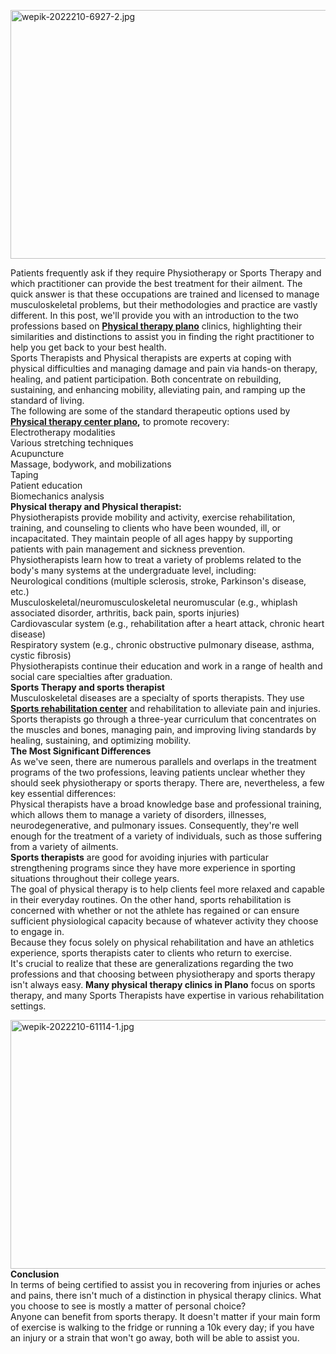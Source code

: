 <p><img alt="wepik-2022210-6927-2.jpg" src="https://mms.instructure.com/courses/14706/files/40325/preview" style="width: 700px; height: 398px;" /></p>

<p>Patients frequently ask if they require Physiotherapy or Sports Therapy and which practitioner can provide the best treatment for their ailment. The quick answer is that these occupations are trained and licensed to manage musculoskeletal problems, but their methodologies and practice are vastly different. In this post, we&#39;ll provide you with an introduction to the two professions based on <strong><a href="https://p5perform.com/services/physical-rehab/">Physical therapy plano</a></strong> clinics, highlighting their similarities and distinctions to assist you in finding the right practitioner to help you get back to your best health.<br />
Sports Therapists and Physical therapists are experts at coping with physical difficulties and managing damage and pain via hands-on therapy, healing, and patient participation. Both concentrate on rebuilding, sustaining, and enhancing mobility, alleviating pain, and ramping up the standard of living.<br />
The following are some of the standard therapeutic options used by <strong><a href="https://p5perform.com/services/physical-rehab/">Physical therapy center plano</a>,</strong> to promote recovery:<br />
Electrotherapy modalities<br />
Various stretching techniques<br />
Acupuncture<br />
Massage, bodywork, and mobilizations<br />
Taping<br />
Patient education<br />
Biomechanics analysis<br />
<strong>Physical therapy and Physical therapist:</strong><br />
Physiotherapists provide mobility and activity, exercise rehabilitation, training, and counseling to clients who have been wounded, ill, or incapacitated. They maintain people of all ages happy by supporting patients with pain management and sickness prevention.<br />
Physiotherapists learn how to treat a variety of problems related to the body&#39;s many systems at the undergraduate level, including:<br />
Neurological conditions (multiple sclerosis, stroke, Parkinson&#39;s disease, etc.)<br />
Musculoskeletal/neuromusculoskeletal neuromuscular (e.g., whiplash associated disorder, arthritis, back pain, sports injuries)<br />
Cardiovascular system (e.g., rehabilitation after a heart attack, chronic heart disease)<br />
Respiratory system (e.g., chronic obstructive pulmonary disease, asthma, cystic fibrosis)<br />
Physiotherapists continue their education and work in a range of health and social care specialties after graduation.&nbsp;<br />
<strong>Sports Therapy and sports therapist</strong><br />
Musculoskeletal diseases are a specialty of sports therapists. They use <strong><a href="https://p5perform.com/services/physical-rehab/">Sports rehabilitation center</a></strong> and rehabilitation to alleviate pain and injuries. Sports therapists go through a three-year curriculum that concentrates on the muscles and bones, managing pain, and improving living standards by healing, sustaining, and optimizing mobility.<br />
<strong>The Most Significant Differences</strong><br />
As we&#39;ve seen, there are numerous parallels and overlaps in the treatment programs of the two professions, leaving patients unclear whether they should seek physiotherapy or sports therapy. There are, nevertheless, a few key essential differences:<br />
Physical therapists have a broad knowledge base and professional training, which allows them to manage a variety of disorders, illnesses, neurodegenerative, and pulmonary issues. Consequently, they&#39;re well enough for the treatment of a variety of individuals, such as those suffering from a variety of ailments.<br />
<strong>Sports therapists</strong> are good for avoiding injuries with particular strengthening programs since they have more experience in sporting situations throughout their college years.<br />
The goal of physical therapy is to help clients feel more relaxed and capable in their everyday routines. On the other hand, sports rehabilitation is concerned with whether or not the athlete has regained or can ensure sufficient physiological capacity because of whatever activity they choose to engage in.<br />
Because they focus solely on physical rehabilitation and have an athletics experience, sports therapists cater to clients who return to exercise.<br />
It&#39;s crucial to realize that these are generalizations regarding the two professions and that choosing between physiotherapy and sports therapy isn&#39;t always easy. <strong>Many physical therapy clinics in Plano</strong> focus on sports therapy, and many Sports Therapists have expertise in various rehabilitation settings.</p>

<p><img alt="wepik-2022210-61114-1.jpg" src="https://mms.instructure.com/courses/14706/files/40326/preview" style="width: 700px; height: 398px;" /><br />
<strong>Conclusion</strong><br />
In terms of being certified to assist you in recovering from injuries or aches and pains, there isn&#39;t much of a distinction in physical therapy clinics. What you choose to see is mostly a matter of personal choice?<br />
Anyone can benefit from sports therapy. It doesn&#39;t matter if your main form of exercise is walking to the fridge or running a 10k every day; if you have an injury or a strain that won&#39;t go away, both will be able to assist you.&nbsp;</p>
